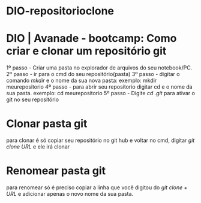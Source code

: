 # DIO-repositorioclone
# DIO | Avanade - bootcamp: Como criar e clonar um repositório git
1º passo - Criar uma pasta no explorador de arquivos do seu notebook/PC.
2º passo - ir para o cmd do seu repositório(pasta)
3º passo - digitar o comando *mkdir* e o nome da sua nova pasta: exemplo: mkdir meurepositorio
4º passo - para abrir seu repositorio digitar cd e o nome da sua pasta. 
exemplo: cd meurepositorio
5º passo - Digite *cd .git* para ativar o git no seu repositório

# Clonar pasta git

para clonar é só copiar seu repositório no git hub e voltar no cmd, digitar *git clone URL* e ele irá clonar

# Renomear pasta git 

para renomear só é preciso copiar a linha que você digitou do *git clone + URL* e adicionar apenas o novo nome da sua pasta.

